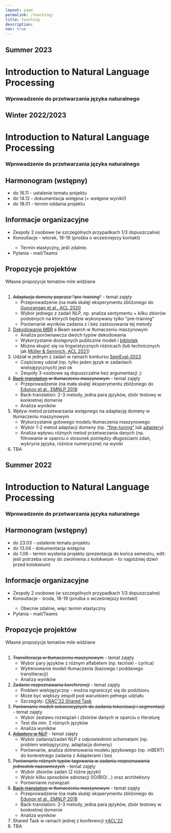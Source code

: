 ```yaml
---
layout: page
permalink: /teaching/
title: teaching
description:
nav: true
---
```


<div class="teaching">
    <h2 class="year">Summer 2023</h2>
    <h1 class="title">Introduction to Natural Language Processing</h1>
    <h3 class="subtitle">Wprowadzenie do przetwarzania języka naturalnego</h3>
    <h2 class="year">Winter 2022/2023</h2>
    <h1 class="title">Introduction to Natural Language Processing</h1>
    <h3 class="subtitle">Wprowadzenie do przetwarzania języka naturalnego</h3>
    <h2 class="info">Harmonogram (wstępny)</h2>
        <ul>
            <li>do 16.11 - ustalenie tematu projektu</li>
            <li>do 14.12 - dokumentacja wstępna (+ wstępne wyniki!)</li>
            <li>do 18.01 - termin oddania projektu</li>
        </ul>
    <h2 class="info">Informacje organizacyjne</h2>
        <ul>
            <li>Zespoły 2 osobowe (w szczególnych przypadkach 1/3 dopuszczalne)</li>
            <li>Konsultacje - wtorek, 18-19 (prośba o wcześniejszy kontakt)</li>
            <ul>
                <li>Termin elastyczny, jeśli zdalnie.</li>
            </ul>
            <li>Pytania - mail/Teams</li>
        </ul>
    <h2 class="info">Propozycje projektów</h2>
    Własne propozycje tematów mile widziane
        <br><br>
        <ol>
            <li><span style="text-decoration: line-through;">Adaptacja domeny poprzez "pre-training"</span> - temat zajęty
            <ul>
                <li>Przeprowadzenie (na mała skalę) eksperymentu zbliżonego do <a href="https://aclanthology.org/2020.acl-main.740.pdf">Gururangan et al., ACL 2020</a></li>
                <li>Wybór jednego z zadań NLP, np. analiza sentymentu + kilku zbiorów podobnych na których będzie wykonywany tylko "pre-training"</li>
                <li>Porównanie wyników zadania z i bez zastosowania tej metody</li>
            </ul>
            </li>
            <li><a href="https://suzyahyah.github.io/bayesian%20inference/machine%20translation/2022/02/15/mbr-decoding.html">Dekodowanie MBR</a> a Beam search w tłumaczeniu maszynowym
            <ul>
                <li>Analiza porównawcza dwóch typów dekodowania</li>
                <li>Wykorzystanie dostępnych publicznie modeli i <a href="https://github.com/Roxot/mbr-nmt">bibliotek</a></li>
                <li>Można skupić się na lingwistycznych różnicach (lub technicznych jak <a href="https://aclanthology.org/2021.acl-long.22.pdf">Müller & Sennrich, ACL 2021</a>)</li>
            </ul>
            </li>
            <li>Udział w jednym z zadań w ramach konkursu <a href="https://semeval.github.io/SemEval2023/tasks">SemEval-2023</a>
            <ul>
                <li>Częściowy udział (np. tylko jeden język w zadaniach wielojęzycznych) jest ok</li>
                <li>Zespoły 3-osobowe są dopuszczalne bez argumentacji ;)</li>
            </ul>
            </li>
            <li><span style="text-decoration: line-through;"><a href="https://aclanthology.org/P16-1009.pdf">Back-translation</a> w tłumaczeniu maszynowym</span> - temat zajęty
            <ul>
                <li>Przeprowadzenie (na mała skalę) eksperymentu zbliżonego do <a href="https://aclanthology.org/D18-1045.pdf">Edunov et al., EMNLP 2018</a></li>
                <li>Back-translation: 2-3 metody, jedna para języków, zbiór testowy w konkretnej domenie</li>
                <li>Analiza wyników</li>
            </ul>
            </li>
            <li>Wpływ metod przetwarzania wstępnego na adaptację domeny w tłumaczeniu maszynowym
            <ul>
                <li>Wykorzystanie gotowego modelu tłumaczenia maszynowego</li>
                <li>Wybór 1-2 metod adaptacji domeny (np. <a href="https://arxiv.org/abs/1612.06897">"fine-tuning"</a> lub <a href="https://aclanthology.org/D19-1165.pdf">adaptery</a>)</li>
                <li>Analiza wpływu różnych metod przetwarzania danych (np. filtrowanie w oparciu o stosunek pomiędzy długościami zdań, wykrycie języka, różnice numeryczne) na wyniki</li>
            </ul>
            </li>
            <li>TBA</li>
        </ol>
    <h2 class="year">Summer 2022</h2>
    <h1 class="title">Introduction to Natural Language Processing</h1>
    <h3 class="subtitle">Wprowadzenie do przetwarzania języka naturalnego</h3>
    <h2 class="info">Harmonogram (wstępny)</h2>
        <ul>
            <li>do 23.03 - ustalenie tematu projektu</li>
            <li>do 13.04 - dokumentacja wstępna</li>
            <li>do 1.06 - termin wysłania projektu (prezentacja do końca semestru, edit: jeśli potrzeba oceny do zwolnienia z kolokwium - to najpóźniej dzień przed kolokwium)</li>
        </ul>
    <h2 class="info">Informacje organizacyjne</h2>
        <ul>
            <li>Zespoły 2 osobowe (w szczególnych przypadkach 1/3 dopuszczalne)</li>
            <li>Konsultacje - środa, 18-19 (prośba o wcześniejszy kontakt)</li>
            <ul>
                <li>Obecnie zdalnie, więc termin elastyczny</li>
            </ul>
            <li>Pytania - mail/Teams</li>
        </ul>
    <h2 class="info">Propozycje projektów</h2>
    Własne propozycje tematów mile widziane
        <br><br>
        <ol>
            <li><span style="text-decoration: line-through;">Transliteracja w tłumaczeniu maszynowym</span> - temat zajęty
            <ul>
                <li>Wybór pary języków z różnym alfabetem (np. łaciński - cyrlica)</li>
                <li>Wytrenowanie modeli tłumaczenia (bazowgo i poddanego transliteracji)</li>
                <li>Analiza wyników</li>
            </ul>
            </li>
            <li><span style="text-decoration: line-through;">Zadanie rozpoznawania koreferencji</span> - temat zajęty
            <ul>
                <li>Problem wielojęzyczny - można ograniczyć się do podzbioru</li>
                <li>Może być większy zespół pod warunkiem pełnego udziału</li>
                <li>Szczegóły: <a href="https://ufal.mff.cuni.cz/corefud/crac22">CRAC'22 Shared Task</a></li>
            </ul>
            </li>
            <li><span style="text-decoration: line-through;">Porównanie modeli sekwencyjnych do zadania tokenizacji i segmentacji</span> - temat zajęty
            <ul>
                <li>Wybór zestawu rozwiązań i zbiórów danych w oparciu o literaturę</li>
                <li>Test dla min. 2 różnych języków</li>
                <li>Analiza wyników</li>
            </ul>
            </li>
            <li><span style="text-decoration: line-through;"><a href="https://adapterhub.ml/">Adaptery w NLP</a></span> - temat zajęty
            <ul>
                <li>Wybór zadania/zadań NLP z odpowiednimi schematami (np. problem wielojęzyczny, adaptacja domeny)</li>
                <li>Porównanie, analiza dotrenowania modelu językowego (np. mBERT) do konkretnego zadania z Adapterami i bez</li>
            </ul>
            </li>
            <li><span style="text-decoration: line-through;">Porównanie różnych typów tagowania w zadaniu rozpoznawania jednostek nazewniczych</span> - temat zajęty
            <ul>
                <li>Wybór zbiorów zadań (2 różne języki)</li>
                <li>Wybór kilku sposobów adnotacji (IO/BIO/...) oraz architektury</li>
                <li>Porównianie rozwiązań</li>
            </ul>
            </li>
            <li><span style="text-decoration: line-through;"><a href="https://aclanthology.org/P16-1009.pdf">Back-translation</a> w tłumaczeniu maszynowym</span> - temat zajęty
            <ul>
                <li>Przeprowadzenie (na mała skalę) eksperymentu zbliżonego do <a href="https://aclanthology.org/D18-1045.pdf">Edunov et al., EMNLP 2018</a></li>
                <li>Back-translation: 2-3 metody, jedna para języków, zbiór testowy w konkretnej domenie</li>
                <li>Analiza wyników</li>
            </ul>
            </li>
            <li>Shared Task w ramach jednej z konferencji <a href="https://www.aclweb.org/portal/content/list-upcoming-workshops-and-co-located-events-acl-coling-emnlp-and-naacl-hlt-2022">*ACL'22</a></li>
            <li>TBA</li>
        </ol>
</div>


